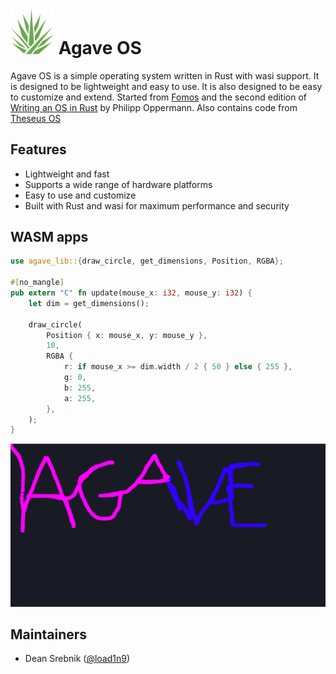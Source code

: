 # <img src="assets/Agave.png" width="70rem" /> Agave OS

Agave OS is a simple operating system written in Rust with wasi support. It is designed to be lightweight and easy to use. It is also designed to be easy to customize and extend. Started from [Fomos](https://github.com/Ruddle/Fomos) and the second edition of
[Writing an OS in Rust](https://os.phil-opp.com/) by Philipp Oppermann. Also contains code from [Theseus OS](https://github.com/theseus-os/Theseus)

## Features

- Lightweight and fast
- Supports a wide range of hardware platforms
- Easy to use and customize
- Built with Rust and wasi for maximum performance and security

## WASM apps

```rs
use agave_lib::{draw_circle, get_dimensions, Position, RGBA};

#[no_mangle]
pub extern "C" fn update(mouse_x: i32, mouse_y: i32) {
    let dim = get_dimensions();

    draw_circle(
        Position { x: mouse_x, y: mouse_y },
        10,
        RGBA {
            r: if mouse_x >= dim.width / 2 { 50 } else { 255 },
            g: 0,
            b: 255,
            a: 255,
        },
    );
}


```

![WASM app](assets/demo.png)

## Maintainers

- Dean Srebnik ([@load1n9](https://github.com/load1n9))
